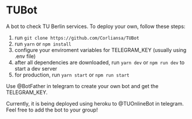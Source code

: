 # TUBot
A bot to check TU Berlin services. To deploy your own, follow these steps:
1. run `git clone https://github.com/Corliansa/TUBot`
2. run `yarn` or `npm install`
3. configure your enviroment variables for TELEGRAM_KEY (usually using .env file)
4. after all dependencies are downloaded, run `yarn dev` or `npm run dev` to start a dev server
5. for production, run `yarn start` or `npm run start`

Use @BotFather in telegram to create your own bot and get the TELEGRAM_KEY.

Currently, it is being deployed using heroku to @TUOnlineBot in telegram. Feel free to add the bot to your group!
